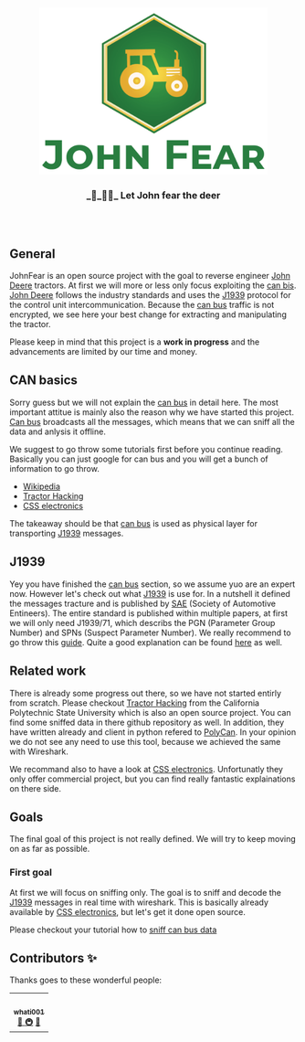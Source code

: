 <p align="center">
  <img width="400" src="assets/logo.png">
  <h3 align="center">_🦌_🚜💨_ Let John fear the deer</h3>
</p>
<br><br>

## General
JohnFear is an open source project with the goal to reverse engineer [John Deere][1] tractors. At first we will more or less only focus exploiting the [can bis][2]. [John Deere][1] follows the industry standards and uses the [J1939][9] protocol for the control unit intercommunication. Because the [can bus][2] traffic is not encrypted, we see here your best change for extracting and manipulating the tractor.

Please keep in mind that this project is a **work in progress** and the advancements are limited by our time and money.

## CAN basics
Sorry guess but we will not explain the [can bus][2] in detail here. The most important attitue is mainly also the reason why we have started this project. [Can bus][2] broadcasts all the messages, which means that we can sniff all the data and anlysis it offline.

We suggest to go throw some tutorials first before you continue reading. Basically you can just google for can bus and you will get a bunch of information to go throw.
* [Wikipedia][2]
* [Tractor Hacking][5]
* [CSS electronics][8]

The takeaway should be that [can bus][2] is used as physical layer for transporting [J1939][9] messages.

## J1939
Yey you have finished the [can bus][2] section, so we assume yuo are an expert now. However let's check out what [J1939][9] is use for. In a nutshell it defined the messages tracture and is published by [SAE][10] (Society of Automotive Entineers). The entire standard is published within multiple papers, at first we will only need J1939/71, which describs the PGN (Parameter Group Number) and SPNs (Suspect Parameter Number). We really recommend to go throw this [guide](https://www.csselectronics.com/screen/page/simple-intro-j1939-explained).
Quite a good explanation can be found [here][11] as well.

## Related work
There is already some progress out there, so we have not started entirly from scratch. Please checkout [Tractor Hacking][5] from the California Polytechnic State University which is also an open source project. You can find some sniffed data in there github repository as well. In addition, they have written already and client in python refered to [PolyCan][6]. In your opinion we do not see any need to use this tool, because we achieved the same with Wireshark.

We recommand also to have a look at [CSS electronics][8]. Unfortunatly they only offer commercial project, but you can find really fantastic explainations on there side.

## Goals
The final goal of this project is not really defined. We will try to keep moving on as far as possible.

###  First goal
At first we will focus on sniffing only. The goal is to sniff and decode the [J1939][9] messages in real time with wireshark. This is basically already available by [CSS electronics][8], but let's get it done open source.

Please checkout your tutorial how to [sniff can bus data](./docs/ho)

## Contributors ✨

Thanks goes to these wonderful people:

<!-- ALL-CONTRIBUTORS-LIST:START - Do not remove or modify this section -->
<!-- prettier-ignore-start -->
<!-- markdownlint-disable -->
<table>
  <tr>
    <td align="center"><a href="https://github.com/whati001"><img src="https://avatars3.githubusercontent.com/u/16085873?s=460&v=4" width="100px;" alt=""/><br /><sub><b>whati001</b></sub></a><br /><a href="#question" title="Answering Questions">💬 </a><a href="#infrastructure" title="Infrastructure (Hosting, Build-Tools, etc)">🚇</a> <a href="#maintenance" title="Maintenance">🚧</a></td>
  </tr>
</table>

[1]: (https://www.deere.com/en/index.html)
[2]: (https://en.wikipedia.org/wiki/CAN_bus)
[3]: (https://github.com/GatCode)
[4]: (https://github.com/whati001)
[5]: (https://tractorhacking.github.io/)
[6]: (https://github.com/TractorHacking/PolyCAN)
[7]: (https://www.wireshark.org/)
[8]: (https://www.csselectronics.com/screen/overview)
[9]: (https://en.wikipedia.org/wiki/SAE_J1939)
[10]: (https://www.sae.org/)
[11]: (https://obd2allinone.com/products/j1939-t2adap.asp)